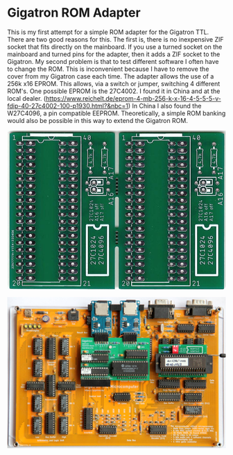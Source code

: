 # Gigatron ROM Adapter
This is my first attempt for a simple ROM adapter for the Gigatron TTL. There are two good reasons for this.
The first is, there is no inexpensive ZIF socket that fits directly on the mainboard. If you use a turned socket on the mainboard and turned pins for the adapter, then it adds a ZIF socket to the Gigatron.
My second problem is that to test different software I often have to change the ROM. This is inconvenient because I have to remove the cover from my Gigatron case each time.
The adapter allows the use of a 256k x16 EPROM. This allows, via a switch or jumper, switching 4 different ROM's. 
One possible EPROM is the 27C4002. I found it in China and at the local dealer. (https://www.reichelt.de/eprom-4-mb-256-k-x-16-4-5-5-5-v-fdip-40-27c4002-100-p1930.html?&nbc=1)
In China I also found the W27C4096, a pin compatible EEPROM.
Theoretically, a simple ROM banking would also be possible in this way to extend the Gigatron ROM.

![ROM adapter for Gigatron PCB](picture/gigatron-rom-adapter-pcb.jpg)

![ROM adapter for Gigatron](picture/gigatron-rom-adapter.jpg)

